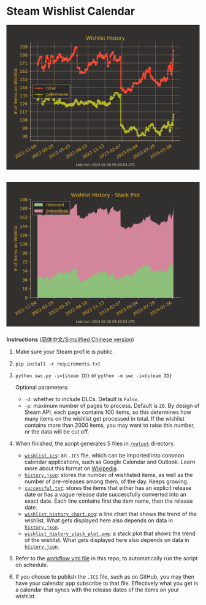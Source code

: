 # Steam Wishlist Calendar
![Wishlist History](https://github.com/icue/SteamWishlistCalendar/blob/output/output/wishlist_history_chart.png?raw=true)
 
![Wishlist History Stack Plot](https://github.com/icue/SteamWishlistCalendar/blob/output/output/wishlist_history_stack_plot.png?raw=true)
---
**Instructions** ([简体中文/Simplified Chinese version](https://github.com/icue/SteamWishlistCalendar/wiki/%E4%BD%BF%E7%94%A8%E8%AF%B4%E6%98%8E))
1. Make sure your Steam profile is public.
2. `pip install -r requirements.txt`
3. `python swc.py -i={steam ID}` or `python -m swc -i={steam ID}`
    
   Optional parameters:
   * `-d`: whether to include DLCs. Default is `False`.
   * `-p`: maximum number of pages to process. Default is `20`. By design of Steam API, each page contains 100 items, so this determines how many items on the wishlist get processed in total. If the wishlist contains more than 2000 items, you may want to raise this number, or the data will be cut off.
4. When finished, the script generates 5 files in [`/output`](output/) directory.
    * [`wishlist.ics`](output/wishlist.ics): an `.ICS` file, which can be imported into common calendar applications, such as Google Calendar and Outlook. Learn more about this format on [Wikipedia](https://en.wikipedia.org/wiki/ICalendar).
    * [`history.json`](output/history.json): stores the number of wishlisted items, as well as the number of pre-releases among them, of the day. Keeps growing.
    * [`successful.txt`](output/successful.txt): stores the items that either has an explicit release date or has a vague release date successfully converted into an exact date. Each line contains first the item name, then the release date.
    * [`wishlist_history_chart.png`](output/wishlist_history_chart.png): a line chart that shows the trend of the wishlist. What gets displayed here also depends on data in [`history.json`](output/history.json).
    * [`wishlist_history_stack_plot.png`](output/wishlist_history_chart.png): a stack plot that shows the trend of the wishlist. What gets displayed here also depends on data in [`history.json`](output/history.json).
5. Refer to the [workflow yml file](.github/workflows/analyze-wishlist.yml) in this repo, to automatically run the script on schedule.
6. If you choose to publish the `.ICS` file, such as on GitHub, you may then have your calendar app subscribe to that file. Effectively what you get is a calendar that syncs with the release dates of the items on your wishlist.
